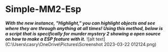 # Simple-MM2-Esp
_**With the new instance, "Highlight," you can highlight objects and see where they are through anything at all times! Using this method, below is a script that is specifically for murder mystery 2 showing a open source on how to make a ESP feature with it.**_
![alt text](C:\Users\casry\OneDrive\Pictures\Screenshot 2023-03-22 012124.png)
